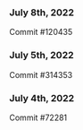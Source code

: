 ### July 8th, 2022

Commit #120435

### July 5th, 2022

Commit #314353


### July 4th, 2022

Commit #72281
